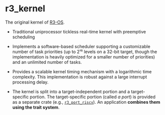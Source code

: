 # r3_kernel

The original kernel of [R3-OS][1].

- Traditional uniprocessor tickless real-time kernel with preemptive scheduling

- Implements a software-based scheduler supporting a customizable number of task priorities (up to 2¹⁵ levels on a 32-bit target, though the implementation is heavily optimized for a smaller number of priorities) and an unlimited number of tasks.

- Provides a scalable kernel timing mechanism with a logarithmic time complexity. This implementation is robust against a large interrupt processing delay.

- The kernel is split into a target-independent portion and a target-specific portion. The target-specific portion (called *a port*) is provided as a separate crate (e.g., [`r3_port_riscv`][2]). An application **combines them using the trait system**.

[1]: https://crates.io/crates/r3
[2]: https://crates.io/crates/r3_port_riscv

